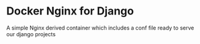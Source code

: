 # Docker Nginx for Django

A simple Nginx derived container which includes a conf file ready to serve our django projects
